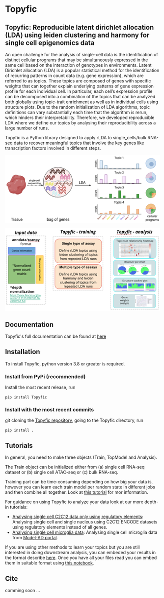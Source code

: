# Topyfic

## Topyfic: Reproducible latent dirichlet allocation (LDA) using leiden clustering and harmony for single cell epigenomics data

An open challenge for the analysis of single-cell data is the identification of distinct cellular programs that may be simultaneously expressed in the same cell based on the interaction of genotypes in environments. Latent Dirichlet allocation (LDA) is a popular statistical method for the identification of recurring patterns in count data (e.g. gene expression), which are referred to as topics. These topics are composed of genes with specific weights that can together explain underlying patterns of gene expression profile for each individual cell. In particular, each cell’s expression profile can be decomposed into a combination of the topics that can be analyzed both globally using topic-trait enrichment as well as in individual cells using structure plots. Due to the random initialization of LDA algorithms, topic definitions can vary substantially each time that the algorithm is rerun, which hinders their interpretability. Therefore, we developed reproducible LDA where we define our topics by analysing their reproducibility across a large number of runs.

Topyfic is a Python library designed to apply rLDA to single_cells/bulk RNA-seq data to recover meaningful topics that involve the key genes like transcription factors involved in different steps.

![LDA overview](docs/TopicModels.png)

![Topyfic overview](docs/Topyfic.png)

## Documentation
Topyfic's full documentation can be found at [here](https://mortazavilab.github.io/Topyfic/html/index.html)

## Installation

To install Topyfic, python version 3.8 or greater is required.

### Install from PyPi (recommended)
Install the most recent release, run

`pip install Topyfic`

### Install with the most recent commits
git cloning the [Topyfic repository](https://github.com/mortazavilab/Topyfic), going to the Topyfic directory, run

`pip install .`

## Tutorials

In general, you need to make three objects (Train, TopModel and Analysis). 

The Train object can be initialized either from (a) single cell RNA-seq dataset or (b) single cell ATAC-seq or (c) bulk RNA-seq.

Training part can be time-consuming depending on how big your data is, however you can learn each train model per random state in different jobs and then combine all together. Look at [this tutorial](tutorials/make_train_object.ipynb) for mor information.

For guidance on using Topyfic to analyze your data look at our more depth-in tutorials:

- [Analysing single cell C2C12 data only using regulatory elements](tutorials/C2C12_TFs_mirhgs_chromreg/C2C12.ipynb): Analysing single cell and single nucleus using C2C12 ENCODE datasets using regulatory elements instead of all genes.
- [Analysing single cell microglia data](tutorials/microglia_all_genes/microglia.ipynb): Analysing single cell microglia data from [Model-AD portal](https://www.model-ad.org/).

If you are using other methods to learn your topics but you are still interested in doing downstream analysis, you can embeded your results in the format describe [here](tutorials/topic_modeling_model.md). Once you have all your files read you can embed them in suitable format using [this notebook]().

## Cite

comming soon ...
